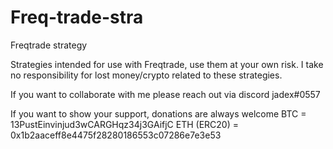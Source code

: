 # Freq-trade-stra
Freqtrade strategy

Strategies intended for use with Freqtrade, use them at your own risk.
I take no responsibility for lost money/crypto related to these strategies. 

If you want to collaborate with me please reach out via discord jadex#0557

If you want to show your support, donations are always welcome 
BTC = 13PustEinvinjud3wCARGHqz34j3GAifjC
ETH (ERC20) = 0x1b2aaceff8e4475f28280186553c07286e7e3e53
